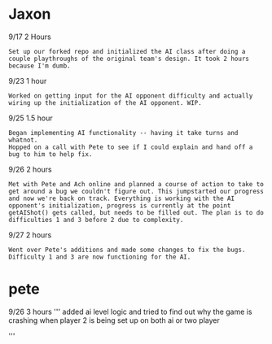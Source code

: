 # Jaxon
9/17 2 Hours
```
Set up our forked repo and initialized the AI class after doing a couple playthroughs of the original team's design. It took 2 hours because I'm dumb.
```

9/23 1 hour
```
Worked on getting input for the AI opponent difficulty and actually wiring up the initialization of the AI opponent. WIP.
```

9/25 1.5 hour
```
Began implementing AI functionality -- having it take turns and whatnot.
Hopped on a call with Pete to see if I could explain and hand off a bug to him to help fix.
```

9/26 2 hours
```
Met with Pete and Ach online and planned a course of action to take to get around a bug we couldn't figure out. This jumpstarted our progress and now we're back on track. Everything is working with the AI opponent's initialization, progress is currently at the point getAIShot() gets called, but needs to be filled out. The plan is to do difficulties 1 and 3 before 2 due to complexity.
```

9/27 2 hours
```
Went over Pete's additions and made some changes to fix the bugs. Difficulty 1 and 3 are now functioning for the AI.
```

# pete
9/26 3 hours
'''
added ai level logic and tried to find out why the game is crashing when player 2 is being set up on both ai or two player

'''